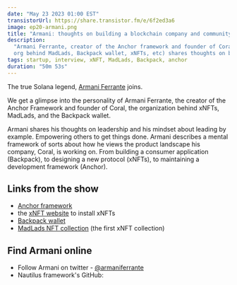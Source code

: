 ```yaml
---
date: "May 23 2023 01:00 EST"
transistorUrl: https://share.transistor.fm/e/6f2ed3a6
image: ep20-armani.png
title: "Armani: thoughts on building a blockchain company and community"
description:
  "Armani Ferrante, creator of the Anchor framework and founder of Coral (the
  org behind MadLads, Backpack wallet, xNFTs, etc) shares thoughts on building."
tags: startup, interview, xNFT, MadLads, Backpack, anchor
duration: "50m 53s"
---
```


The true Solana legend, [Armani Ferrante](https://twitter.com/armaniferrante)
joins.

We get a glimpse into the personality of Armani Ferrante, the creator of the
Anchor Framework and founder of Coral, the organization behind xNFTs, MadLads,
and the Backpack wallet.

Armani shares his thoughts on leadership and his mindset about leading by
example. Empowering others to get things done. Armani describes a mental
framework of sorts about how he views the product landscape his company, Coral,
is working on. From building a consumer application (Backpack), to designing a
new protocol (xNFTs), to maintaining a development framework (Anchor).

## Links from the show

- [Anchor framework](https://www.anchor-lang.com/)
- the [xNFT website](https://www.xnft.gg/) to install xNFTs
- [Backpack wallet](https://backpack.app/)
- [MadLads NFT collection](https://www.madlads.com/) (the first xNFT collection)

## Find Armani online

- Follow Armani on twitter -
  [@armaniferrante](https://twitter.com/armaniferrante)
- Nautilus framework's GitHub:
